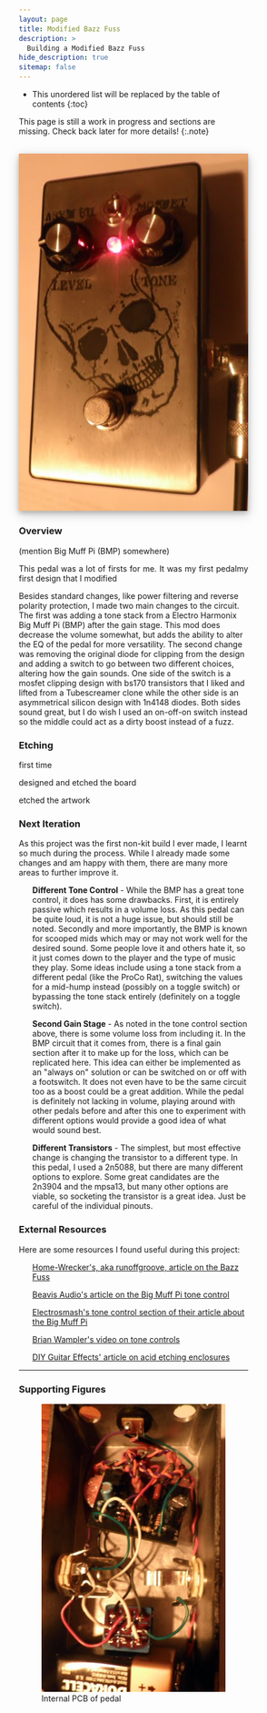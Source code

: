 ```yaml
---
layout: page
title: Modified Bazz Fuss
description: >
  Building a Modified Bazz Fuss
hide_description: true
sitemap: false
---
```


<style>

.banner {
  box-shadow: 0 4px 8px 0 rgba(0, 0, 0, 0.2), 0 6px 20px 0 rgba(0, 0, 0, 0.19);
  center;
}

.justify {
  text-align: justify;
}

.center {
  display: block;
  margin-left: auto;
  margin-right: auto;
  width: 50%;
}

* {
  box-sizing: border-box;
}

.column25 {
  float: left;
  width: 25%;
  padding: 10px;
}

.column30 {
  float: left;
  width: 30%;
  padding: 10px;
}

.column40 {
  float: left;
  width: 40%;
  padding: 10px;
}

.column50 {
  float: left;
  width: 50%;
  padding: 10px;
}

.column60 {
  float: left;
  width: 60%;
  padding: 10px;
}

.column70 {
  float: left;
  width: 70%;
  padding: 10px;
}

.column75 {
  float: left;
  width: 75%;
  padding: 10px;
}

.row:after {
  content: "";
  display: table;
  clear: both;
}

@media screen and (max-width: 600px) {
  .column25 {
    width: 100%;
  }
  .column30 {
    width: 100%;
  }
  .column40 {
    width: 100%;
  }
  .column50 {
    width: 100%;
  }
  .column60 {
    width: 100%;
  }
  .column70 {
    width: 100%;
  }
  .column75 {
    width: 100%;
  }
}

</style>


* This unordered list will be replaced by the table of contents
{:toc}

This page is still a work in progress and sections are missing. Check back later for more details!
{:.note}

<br>

<div style="text-align: center;">
  <img src="/assets/guitar/mbf/mbf_front_side.jpg"  alt="Modified Bazz Fuss" class="banner">
</div>



### Overview

(mention Big Muff Pi (BMP) somewhere)

<p class="justify">
  This pedal was a lot of firsts for me. It was my first pedalmy first design that I modified




</p>

Besides standard changes, like power filtering and reverse polarity protection, I made two main changes to the circuit. The first was adding a tone stack from a Electro Harmonix Big Muff Pi (BMP) after the gain stage. This mod does decrease the volume somewhat, but adds the ability to alter the EQ of the pedal for more versatility. The second change was removing the original diode for clipping from the design and adding a switch to go between two different choices, altering how the gain sounds. One side of the switch is a mosfet clipping design with bs170 transistors that I liked and lifted from a Tubescreamer clone while the other side is an asymmetrical silicon design with 1n4148 diodes. Both sides sound great, but I do wish I used an on-off-on switch instead so the middle could act as a dirty boost instead of a fuzz.


### Etching

first time

designed and etched the board

etched the artwork




### Next Iteration

As this project was the first non-kit build I ever made, I learnt so much during the process. While I already made some changes and am happy with them, there are many more areas to further improve it.

<ul>
<b>Different Tone Control</b> - While the BMP has a great tone control, it does has some drawbacks. First, it is entirely passive which results in a volume loss. As this pedal can be quite loud, it is not a huge issue, but should still be noted. Secondly and more importantly, the BMP is known for scooped mids which may or may not work well for the desired sound. Some people love it and others hate it, so it just comes down to the player and the type of music they play. Some ideas include using a tone stack from a different pedal (like the ProCo Rat), switching the values for a mid-hump instead (possibly on a toggle switch) or bypassing the tone stack entirely (definitely on a toggle switch).
</ul>


<ul>
<b>Second Gain Stage</b> - As noted in the tone control section above, there is some volume loss from including it. In the BMP circuit that it comes from, there is a final gain section after it to make up for the loss, which can be replicated here. This idea can either be implemented as an "always on" solution or can be switched on or off with a footswitch. It does not even have to be the same circuit too as a boost could be a great addition. While the pedal is definitely not lacking in volume, playing around with other pedals before and after this one to experiment with different options would provide a good idea of what would sound best.
</ul>


<ul>
<b>Different Transistors</b> - The simplest, but most effective change is changing the transistor to a different type. In this pedal, I used a 2n5088, but there are many different options to explore. Some great candidates are the 2n3904 and the mpsa13, but many other options are viable, so socketing the transistor is a great idea. Just be careful of the individual pinouts.  
</ul>


### External Resources

Here are some resources I found useful during this project:

<ul>
    <a href="https://home-wrecker.com/bazz.html" target="_blank">Home-Wrecker's, aka runoffgroove, article on the Bazz Fuss</a>
</ul>

<ul>
    <a href="https://beavisaudio.com/techpages/bigmufftonecontrol/" target="_blank">Beavis Audio's article on the Big Muff Pi tone control</a>
</ul>

<ul>
    <a href="https://www.electrosmash.com/big-muff-pi-analysis#link4" target="_blank">Electrosmash's tone control section of their article about the Big Muff Pi</a>
</ul>

<ul>
    <a href="https://www.youtube.com/watch?v=HZAuhjt75X4" target="_blank">Brian Wampler's video on tone controls</a>
</ul>

<ul>
    <a href="https://diy-guitar-effects.tumblr.com/etching" target="_blank">DIY Guitar Effects' article on acid etching enclosures</a>
</ul>

____

### Supporting Figures

<figure>
  <img src="/assets/guitar/mbf/mbf_guts.JPG"  alt="MBF Guts">
  <figcaption>Internal PCB of pedal</figcaption>
</figure>
